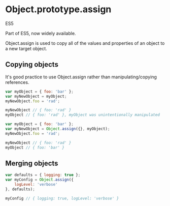 # Object.prototype.assign

<div class="spec es5">ES5</div>


Part of ES5, now widely available.

Object.assign is used to copy all of the values and properties of an object to a new target object.

## Copying objects

It's good practice to use Object.assign rather than manipulating/copying references.

```javascript
var myObject = { foo: 'bar' };
var myNewObject = myObject;
myNewObject.foo = 'rad';

myNewObject // { foo: 'rad' }
myObject // { foo: 'rad' }, myObject was unintentionally manipulated
```

```javascript
var myObject = { foo: 'bar' };
var myNewObject = Object.assign({}, myObject);
myNewObject.foo = 'rad';

myNewObject // { foo: 'rad' }
myObject // { foo: 'bar' }
```

## Merging objects

```javascript
var defaults = { logging: true };
var myConfig = Object.assign({
    logLevel: 'verbose'
}, defaults);

myConfig // { logging: true, logLevel: 'verbose' }
```
